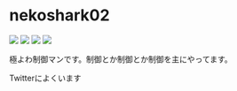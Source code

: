 # nekoshark02

<img src = "https://img.shields.io/badge/Twitter-pro-blue?style=for-the-badge&logo=appveyor"> 
<img src = "https://img.shields.io/badge/C%2B%2B-beginner-ff69b4?style=for-the-badge&logo=appveyor"> 
<img src = "https://img.shields.io/badge/Python-beginner-9cf?style=for-the-badge&logo=appveyor"> 
<img src = "https://img.shields.io/badge/Common%20LISP-very%20beginner-yellow?style=for-the-badge&logo=appveyor">


極よわ制御マンです。制御とか制御とか制御を主にやってます。

Twitterによくいます

<!---
nekoshark02/nekoshark02 is a ✨ special ✨ repository because its `README.md` (this file) appears on your GitHub profile.
You can click the Preview link to take a look at your changes.
--->
